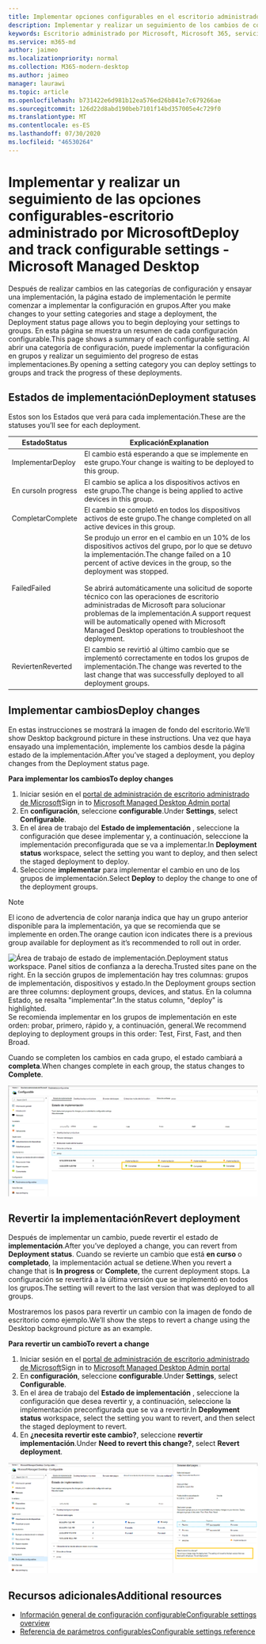 ```yaml
---
title: Implementar opciones configurables en el escritorio administrado de Microsoft
description: Implementar y realizar un seguimiento de los cambios de configuración configurables en el escritorio administrado de Microsoft.
keywords: Escritorio administrado por Microsoft, Microsoft 365, servicio, documentación, implementar, implementación por fases, configuración configurable
ms.service: m365-md
author: jaimeo
ms.localizationpriority: normal
ms.collection: M365-modern-desktop
ms.author: jaimeo
manager: laurawi
ms.topic: article
ms.openlocfilehash: b731422e6d981b12ea576ed26b841e7c679266ae
ms.sourcegitcommit: 126d22d8abd190beb7101f14bd357005e4c729f0
ms.translationtype: MT
ms.contentlocale: es-ES
ms.lasthandoff: 07/30/2020
ms.locfileid: "46530264"
---
```

# <a name="deploy-and-track-configurable-settings---microsoft-managed-desktop"></a><span data-ttu-id="e2b7a-104">Implementar y realizar un seguimiento de las opciones configurables-escritorio administrado por Microsoft</span><span class="sxs-lookup"><span data-stu-id="e2b7a-104">Deploy and track configurable settings - Microsoft Managed Desktop</span></span>

<span data-ttu-id="e2b7a-105">Después de realizar cambios en las categorías de configuración y ensayar una implementación, la página estado de implementación le permite comenzar a implementar la configuración en grupos.</span><span class="sxs-lookup"><span data-stu-id="e2b7a-105">After you make changes to your setting categories and stage a deployment, the Deployment status page allows you to begin deploying your settings to groups.</span></span> <span data-ttu-id="e2b7a-106">En esta página se muestra un resumen de cada configuración configurable.</span><span class="sxs-lookup"><span data-stu-id="e2b7a-106">This page shows a summary of each configurable setting.</span></span> <span data-ttu-id="e2b7a-107">Al abrir una categoría de configuración, puede implementar la configuración en grupos y realizar un seguimiento del progreso de estas implementaciones.</span><span class="sxs-lookup"><span data-stu-id="e2b7a-107">By opening a setting category you can deploy settings to groups and track the progress of these deployments.</span></span>

## <a name="deployment-statuses"></a><span data-ttu-id="e2b7a-108">Estados de implementación</span><span class="sxs-lookup"><span data-stu-id="e2b7a-108">Deployment statuses</span></span> 

<span data-ttu-id="e2b7a-109">Estos son los Estados que verá para cada implementación.</span><span class="sxs-lookup"><span data-stu-id="e2b7a-109">These are the statuses you’ll see for each deployment.</span></span>

<span data-ttu-id="e2b7a-110">Estado</span><span class="sxs-lookup"><span data-stu-id="e2b7a-110">Status</span></span>  | <span data-ttu-id="e2b7a-111">Explicación</span><span class="sxs-lookup"><span data-stu-id="e2b7a-111">Explanation</span></span> 
--- | --- 
<span data-ttu-id="e2b7a-112">Implementar</span><span class="sxs-lookup"><span data-stu-id="e2b7a-112">Deploy</span></span> | <span data-ttu-id="e2b7a-113">El cambio está esperando a que se implemente en este grupo.</span><span class="sxs-lookup"><span data-stu-id="e2b7a-113">Your change is waiting to be deployed to this group.</span></span>
<span data-ttu-id="e2b7a-114">En curso</span><span class="sxs-lookup"><span data-stu-id="e2b7a-114">In progress</span></span> | <span data-ttu-id="e2b7a-115">El cambio se aplica a los dispositivos activos en este grupo.</span><span class="sxs-lookup"><span data-stu-id="e2b7a-115">The change is being applied to active devices in this group.</span></span> 
<span data-ttu-id="e2b7a-116">Completar</span><span class="sxs-lookup"><span data-stu-id="e2b7a-116">Complete</span></span> | <span data-ttu-id="e2b7a-117">El cambio se completó en todos los dispositivos activos de este grupo.</span><span class="sxs-lookup"><span data-stu-id="e2b7a-117">The change completed on all active devices in this group.</span></span> 
<span data-ttu-id="e2b7a-118">Failed</span><span class="sxs-lookup"><span data-stu-id="e2b7a-118">Failed</span></span> | <span data-ttu-id="e2b7a-119">Se produjo un error en el cambio en un 10% de los dispositivos activos del grupo, por lo que se detuvo la implementación.</span><span class="sxs-lookup"><span data-stu-id="e2b7a-119">The change failed on a 10 percent of active devices in the group, so the deployment was stopped.</span></span><br><br> <span data-ttu-id="e2b7a-120">Se abrirá automáticamente una solicitud de soporte técnico con las operaciones de escritorio administradas de Microsoft para solucionar problemas de la implementación.</span><span class="sxs-lookup"><span data-stu-id="e2b7a-120">A support request will be automatically opened with Microsoft Managed Desktop operations to troubleshoot the deployment.</span></span> 
<span data-ttu-id="e2b7a-121">Revierten</span><span class="sxs-lookup"><span data-stu-id="e2b7a-121">Reverted</span></span> | <span data-ttu-id="e2b7a-122">El cambio se revirtió al último cambio que se implementó correctamente en todos los grupos de implementación.</span><span class="sxs-lookup"><span data-stu-id="e2b7a-122">The change was reverted to the last change that was successfully deployed to all deployment groups.</span></span>

## <a name="deploy-changes"></a><span data-ttu-id="e2b7a-123">Implementar cambios</span><span class="sxs-lookup"><span data-stu-id="e2b7a-123">Deploy changes</span></span>

<span data-ttu-id="e2b7a-124">En estas instrucciones se mostrará la imagen de fondo del escritorio.</span><span class="sxs-lookup"><span data-stu-id="e2b7a-124">We’ll show Desktop background picture in these instructions.</span></span> <span data-ttu-id="e2b7a-125">Una vez que haya ensayado una implementación, implemente los cambios desde la página estado de la implementación.</span><span class="sxs-lookup"><span data-stu-id="e2b7a-125">After you’ve staged a deployment, you deploy changes from the Deployment status page.</span></span> 

<span data-ttu-id="e2b7a-126">**Para implementar los cambios**</span><span class="sxs-lookup"><span data-stu-id="e2b7a-126">**To deploy changes**</span></span>

1. <span data-ttu-id="e2b7a-127">Iniciar sesión en el [portal de administración de escritorio administrado de Microsoft](https://aka.ms/mwaasportal)</span><span class="sxs-lookup"><span data-stu-id="e2b7a-127">Sign in to [Microsoft Managed Desktop Admin portal](https://aka.ms/mwaasportal)</span></span>
2. <span data-ttu-id="e2b7a-128">En **configuración**, seleccione **configurable**.</span><span class="sxs-lookup"><span data-stu-id="e2b7a-128">Under **Settings**, select **Configurable**.</span></span>
3. <span data-ttu-id="e2b7a-129">En el área de trabajo del **Estado de implementación** , seleccione la configuración que desee implementar y, a continuación, seleccione la implementación preconfigurada que se va a implementar.</span><span class="sxs-lookup"><span data-stu-id="e2b7a-129">In **Deployment status** workspace, select the setting you want to deploy, and then select the staged deployment to deploy.</span></span>
4. <span data-ttu-id="e2b7a-130">Seleccione **implementar** para implementar el cambio en uno de los grupos de implementación.</span><span class="sxs-lookup"><span data-stu-id="e2b7a-130">Select **Deploy** to deploy the change to one of the deployment groups.</span></span>

> [!NOTE] 
> <span data-ttu-id="e2b7a-131">El icono de advertencia de color naranja indica que hay un grupo anterior disponible para la implementación, ya que se recomienda que se implemente en orden.</span><span class="sxs-lookup"><span data-stu-id="e2b7a-131">The orange caution icon indicates there is a previous group available for deployment as it’s recommended to roll out in order.</span></span> 

<span data-ttu-id="e2b7a-132">![Área de trabajo de estado de implementación.</span><span class="sxs-lookup"><span data-stu-id="e2b7a-132">![Deployment status workspace.</span></span> <span data-ttu-id="e2b7a-133">Panel sitios de confianza a la derecha.</span><span class="sxs-lookup"><span data-stu-id="e2b7a-133">Trusted sites pane on the right.</span></span> <span data-ttu-id="e2b7a-134">En la sección grupos de implementación hay tres columnas: grupos de implementación, dispositivos y estado.</span><span class="sxs-lookup"><span data-stu-id="e2b7a-134">In the Deployment groups section are three columns: deployment groups, devices, and status.</span></span> <span data-ttu-id="e2b7a-135">En la columna Estado, se resalta "implementar".](../../media/1deployedit.png)</span><span class="sxs-lookup"><span data-stu-id="e2b7a-135">In the status column, "deploy" is highlighted.](../../media/1deployedit.png)</span></span>
<span data-ttu-id="e2b7a-136">Se recomienda implementar en los grupos de implementación en este orden: probar, primero, rápido y, a continuación, general.</span><span class="sxs-lookup"><span data-stu-id="e2b7a-136">We recommend deploying to deployment groups in this order: Test, First, Fast, and then Broad.</span></span> 

<span data-ttu-id="e2b7a-137">Cuando se completen los cambios en cada grupo, el estado cambiará a **completa**.</span><span class="sxs-lookup"><span data-stu-id="e2b7a-137">When changes complete in each group, the status changes to **Complete**.</span></span>

![Área de trabajo del estado de implementación con columnas para la fecha actualizada, versión, prueba, primera, rápida y amplia.](../../media/2completeedit.png)

## <a name="revert-deployment"></a><span data-ttu-id="e2b7a-140">Revertir la implementación</span><span class="sxs-lookup"><span data-stu-id="e2b7a-140">Revert deployment</span></span>

<span data-ttu-id="e2b7a-141">Después de implementar un cambio, puede revertir el estado de **implementación**.</span><span class="sxs-lookup"><span data-stu-id="e2b7a-141">After you’ve deployed a change, you can revert from **Deployment status**.</span></span> <span data-ttu-id="e2b7a-142">Cuando se revierte un cambio que está **en curso** o **completado**, la implementación actual se detiene.</span><span class="sxs-lookup"><span data-stu-id="e2b7a-142">When you revert a change that is **In progress** or **Complete**, the current deployment stops.</span></span> <span data-ttu-id="e2b7a-143">La configuración se revertirá a la última versión que se implementó en todos los grupos.</span><span class="sxs-lookup"><span data-stu-id="e2b7a-143">The setting will revert to the last version that was deployed to all groups.</span></span> 

<span data-ttu-id="e2b7a-144">Mostraremos los pasos para revertir un cambio con la imagen de fondo de escritorio como ejemplo.</span><span class="sxs-lookup"><span data-stu-id="e2b7a-144">We’ll show the steps to revert a change using the Desktop background picture as an example.</span></span> 

<span data-ttu-id="e2b7a-145">**Para revertir un cambio**</span><span class="sxs-lookup"><span data-stu-id="e2b7a-145">**To revert a change**</span></span>
1. <span data-ttu-id="e2b7a-146">Iniciar sesión en el [portal de administración de escritorio administrado de Microsoft](https://aka.ms/mwaasportal)</span><span class="sxs-lookup"><span data-stu-id="e2b7a-146">Sign in to [Microsoft Managed Desktop Admin portal](https://aka.ms/mwaasportal)</span></span>
2. <span data-ttu-id="e2b7a-147">En **configuración**, seleccione **configurable**.</span><span class="sxs-lookup"><span data-stu-id="e2b7a-147">Under **Settings**, select **Configurable**.</span></span>
3. <span data-ttu-id="e2b7a-148">En el área de trabajo del **Estado de implementación** , seleccione la configuración que desea revertir y, a continuación, seleccione la implementación preconfigurada que se va a revertir.</span><span class="sxs-lookup"><span data-stu-id="e2b7a-148">In **Deployment status** workspace, select the setting you want to revert, and then select the staged deployment to revert.</span></span>
4. <span data-ttu-id="e2b7a-149">En **¿necesita revertir este cambio?**, seleccione **revertir implementación**.</span><span class="sxs-lookup"><span data-stu-id="e2b7a-149">Under **Need to revert this change?**, select **Revert deployment**.</span></span>

![Área de trabajo de estado de implementación.](../../media/3revert.png) 

## <a name="additional-resources"></a><span data-ttu-id="e2b7a-153">Recursos adicionales</span><span class="sxs-lookup"><span data-stu-id="e2b7a-153">Additional resources</span></span>
- [<span data-ttu-id="e2b7a-154">Información general de configuración configurable</span><span class="sxs-lookup"><span data-stu-id="e2b7a-154">Configurable settings overview</span></span>](config-setting-overview.md)
- [<span data-ttu-id="e2b7a-155">Referencia de parámetros configurables</span><span class="sxs-lookup"><span data-stu-id="e2b7a-155">Configurable settings reference</span></span>](config-setting-ref.md) 
